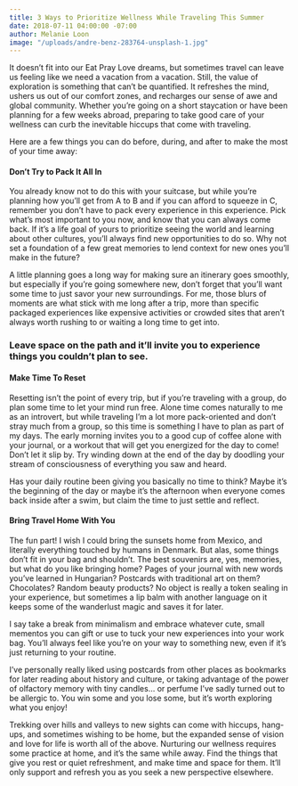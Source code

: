 ```yaml
---
title: 3 Ways to Prioritize Wellness While Traveling This Summer
date: 2018-07-11 04:00:00 -07:00
author: Melanie Loon
image: "/uploads/andre-benz-283764-unsplash-1.jpg"
---
```


It doesn’t fit into our Eat Pray Love dreams, but sometimes travel can leave us feeling like we need a vacation from a vacation. Still, the value of exploration is something that can’t be quantified. It refreshes the mind, ushers us out of our comfort zones, and recharges our sense of awe and global community. Whether you’re going on a short staycation or have been planning for a few weeks abroad, preparing to take good care of your wellness can curb the inevitable hiccups that come with traveling.

Here are a few things you can do before, during, and after to make the most of your time away:

#### Don’t Try to Pack It All In

You already know not to do this with your suitcase, but while you’re planning how you’ll get from A to B and if you can afford to squeeze in C, remember you don’t have to pack every experience in this experience. Pick what’s most important to you now, and know that you can always come back. If it’s a life goal of yours to prioritize seeing the world and learning about other cultures, you’ll always find new opportunities to do so. Why not set a foundation of a few great memories to lend context for new ones you’ll make in the future?

A little planning goes a long way for making sure an itinerary goes smoothly, but especially if you’re going somewhere new, don’t forget that you’ll want some time to just savor your new surroundings. For me, those blurs of moments are what stick with me long after a trip, more than specific packaged experiences like expensive activities or crowded sites that aren’t always worth rushing to or waiting a long time to get into.

### Leave space on the path and it’ll invite you to experience things you couldn’t plan to see.

#### Make Time To Reset

Resetting isn’t the point of every trip, but if you’re traveling with a group, do plan some time to let your mind run free. Alone time comes naturally to me as an introvert, but while traveling I’m a lot more pack-oriented and don’t stray much from a group, so this time is something I have to plan as part of my days. The early morning invites you to a good cup of coffee alone with your journal, or a workout that will get you energized for the day to come! Don’t let it slip by. Try winding down at the end of the day by doodling your stream of consciousness of everything you saw and heard.

Has your daily routine been giving you basically no time to think? Maybe it’s the beginning of the day or maybe it’s the afternoon when everyone comes back inside after a swim, but claim the time to just settle and reflect.

#### Bring Travel Home With You

The fun part! I wish I could bring the sunsets home from Mexico, and literally everything touched by humans in Denmark. But alas, some things don’t fit in your bag and shouldn’t. The best souvenirs are, yes, memories, but what do you like bringing home? Pages of your journal with new words you’ve learned in Hungarian? Postcards with traditional art on them? Chocolates? Random beauty products? No object is really a token sealing in your experience, but sometimes a lip balm with another language on it keeps some of the wanderlust magic and saves it for later.

I say take a break from minimalism and embrace whatever cute, small mementos you can gift or use to tuck your new experiences into your work bag. You’ll always feel like you’re on your way to something new, even if it’s just returning to your routine.

I’ve personally really liked using postcards from other places as bookmarks for later reading about history and culture, or taking advantage of the power of olfactory memory with tiny candles… or perfume I’ve sadly turned out to be allergic to. You win some and you lose some, but it’s worth exploring what you enjoy!

Trekking over hills and valleys to new sights can come with hiccups, hang-ups, and sometimes wishing to be home, but the expanded sense of vision and love for life is worth all of the above. Nurturing our wellness requires some practice at home, and it’s the same while away. Find the things that give you rest or quiet refreshment, and make time and space for them. It’ll only support and refresh you as you seek a new perspective elsewhere.